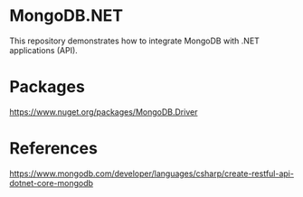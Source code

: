 # MongoDB.NET
This repository demonstrates how to integrate MongoDB with .NET applications (API).



# Packages 
https://www.nuget.org/packages/MongoDB.Driver

# References
https://www.mongodb.com/developer/languages/csharp/create-restful-api-dotnet-core-mongodb
